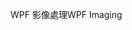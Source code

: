 <span data-ttu-id="947ef-101">WPF 影像處理</span><span class="sxs-lookup"><span data-stu-id="947ef-101">WPF Imaging</span></span>